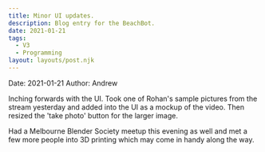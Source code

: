 ```yaml
---
title: Minor UI updates.
description: Blog entry for the BeachBot.
date: 2021-01-21
tags:
  - V3
  - Programming
layout: layouts/post.njk
---
```

Date: 2021-01-21
Author: Andrew

Inching forwards with the UI. Took one of Rohan's sample pictures from the stream yesterday and added into the UI as a mockup of the video. Then resized the 'take photo' button for the larger image.

Had a Melbourne Blender Society meetup this evening as well and met a few more people into 3D printing which may come in handy along the way.


